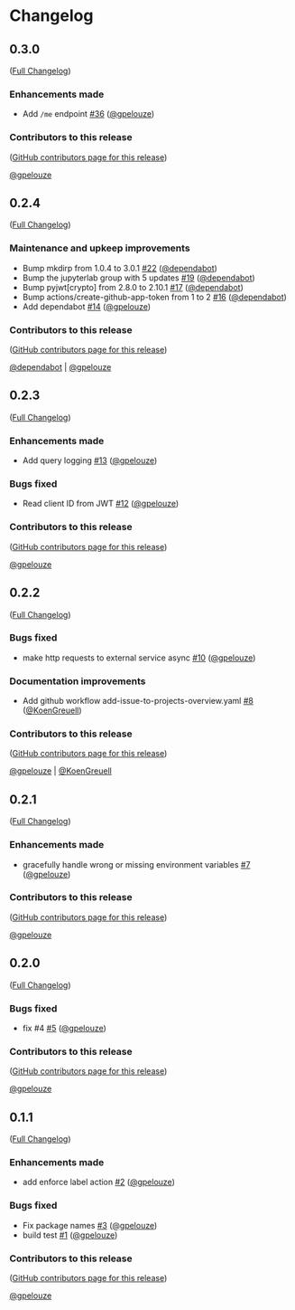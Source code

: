 # Changelog

<!-- <START NEW CHANGELOG ENTRY> -->

## 0.3.0

([Full Changelog](https://github.com/NaaVRE/NaaVRE-communicator-jupyterlab/compare/v0.2.4...ca11ec5ee9a4d551e726ed96798aa887bb01b03d))

### Enhancements made

- Add `/me` endpoint [#36](https://github.com/NaaVRE/NaaVRE-communicator-jupyterlab/pull/36) ([@gpelouze](https://github.com/gpelouze))

### Contributors to this release

([GitHub contributors page for this release](https://github.com/NaaVRE/NaaVRE-communicator-jupyterlab/graphs/contributors?from=2025-06-09&to=2025-09-22&type=c))

[@gpelouze](https://github.com/search?q=repo%3ANaaVRE%2FNaaVRE-communicator-jupyterlab+involves%3Agpelouze+updated%3A2025-06-09..2025-09-22&type=Issues)

<!-- <END NEW CHANGELOG ENTRY> -->

## 0.2.4

([Full Changelog](https://github.com/NaaVRE/NaaVRE-communicator-jupyterlab/compare/v0.2.3...21b9c3917be42409bee14b6f0e71dd998a5facbc))

### Maintenance and upkeep improvements

- Bump mkdirp from 1.0.4 to 3.0.1 [#22](https://github.com/NaaVRE/NaaVRE-communicator-jupyterlab/pull/22) ([@dependabot](https://github.com/dependabot))
- Bump the jupyterlab group with 5 updates [#19](https://github.com/NaaVRE/NaaVRE-communicator-jupyterlab/pull/19) ([@dependabot](https://github.com/dependabot))
- Bump pyjwt[crypto] from 2.8.0 to 2.10.1 [#17](https://github.com/NaaVRE/NaaVRE-communicator-jupyterlab/pull/17) ([@dependabot](https://github.com/dependabot))
- Bump actions/create-github-app-token from 1 to 2 [#16](https://github.com/NaaVRE/NaaVRE-communicator-jupyterlab/pull/16) ([@dependabot](https://github.com/dependabot))
- Add dependabot [#14](https://github.com/NaaVRE/NaaVRE-communicator-jupyterlab/pull/14) ([@gpelouze](https://github.com/gpelouze))

### Contributors to this release

([GitHub contributors page for this release](https://github.com/NaaVRE/NaaVRE-communicator-jupyterlab/graphs/contributors?from=2025-04-17&to=2025-06-09&type=c))

[@dependabot](https://github.com/search?q=repo%3ANaaVRE%2FNaaVRE-communicator-jupyterlab+involves%3Adependabot+updated%3A2025-04-17..2025-06-09&type=Issues) | [@gpelouze](https://github.com/search?q=repo%3ANaaVRE%2FNaaVRE-communicator-jupyterlab+involves%3Agpelouze+updated%3A2025-04-17..2025-06-09&type=Issues)

## 0.2.3

([Full Changelog](https://github.com/NaaVRE/NaaVRE-communicator-jupyterlab/compare/v0.2.2...40e391e1724d991d779576ec02c47c8fb30cd137))

### Enhancements made

- Add query logging [#13](https://github.com/NaaVRE/NaaVRE-communicator-jupyterlab/pull/13) ([@gpelouze](https://github.com/gpelouze))

### Bugs fixed

- Read client ID from JWT [#12](https://github.com/NaaVRE/NaaVRE-communicator-jupyterlab/pull/12) ([@gpelouze](https://github.com/gpelouze))

### Contributors to this release

([GitHub contributors page for this release](https://github.com/NaaVRE/NaaVRE-communicator-jupyterlab/graphs/contributors?from=2025-02-21&to=2025-04-17&type=c))

[@gpelouze](https://github.com/search?q=repo%3ANaaVRE%2FNaaVRE-communicator-jupyterlab+involves%3Agpelouze+updated%3A2025-02-21..2025-04-17&type=Issues)

## 0.2.2

([Full Changelog](https://github.com/NaaVRE/NaaVRE-communicator-jupyterlab/compare/v0.2.1...a1e3d1306aa8c900e8044e92bf4e422226763284))

### Bugs fixed

- make http requests to external service async [#10](https://github.com/NaaVRE/NaaVRE-communicator-jupyterlab/pull/10) ([@gpelouze](https://github.com/gpelouze))

### Documentation improvements

- Add github workflow add-issue-to-projects-overview.yaml [#8](https://github.com/NaaVRE/NaaVRE-communicator-jupyterlab/pull/8) ([@KoenGreuell](https://github.com/KoenGreuell))

### Contributors to this release

([GitHub contributors page for this release](https://github.com/NaaVRE/NaaVRE-communicator-jupyterlab/graphs/contributors?from=2025-01-20&to=2025-02-21&type=c))

[@gpelouze](https://github.com/search?q=repo%3ANaaVRE%2FNaaVRE-communicator-jupyterlab+involves%3Agpelouze+updated%3A2025-01-20..2025-02-21&type=Issues) | [@KoenGreuell](https://github.com/search?q=repo%3ANaaVRE%2FNaaVRE-communicator-jupyterlab+involves%3AKoenGreuell+updated%3A2025-01-20..2025-02-21&type=Issues)

## 0.2.1

([Full Changelog](https://github.com/NaaVRE/NaaVRE-communicator-jupyterlab/compare/v0.2.0...20bfae5f8a8f28d6737450b666618bde13d0d5db))

### Enhancements made

- gracefully handle wrong or missing environment variables [#7](https://github.com/NaaVRE/NaaVRE-communicator-jupyterlab/pull/7) ([@gpelouze](https://github.com/gpelouze))

### Contributors to this release

([GitHub contributors page for this release](https://github.com/NaaVRE/NaaVRE-communicator-jupyterlab/graphs/contributors?from=2025-01-19&to=2025-01-20&type=c))

[@gpelouze](https://github.com/search?q=repo%3ANaaVRE%2FNaaVRE-communicator-jupyterlab+involves%3Agpelouze+updated%3A2025-01-19..2025-01-20&type=Issues)

## 0.2.0

([Full Changelog](https://github.com/NaaVRE/NaaVRE-communicator-jupyterlab/compare/v0.1.1...cf8f6861ac09419cd843833e8ea93256fe2fa7a6))

### Bugs fixed

- fix #4 [#5](https://github.com/NaaVRE/NaaVRE-communicator-jupyterlab/pull/5) ([@gpelouze](https://github.com/gpelouze))

### Contributors to this release

([GitHub contributors page for this release](https://github.com/NaaVRE/NaaVRE-communicator-jupyterlab/graphs/contributors?from=2024-09-16&to=2025-01-19&type=c))

[@gpelouze](https://github.com/search?q=repo%3ANaaVRE%2FNaaVRE-communicator-jupyterlab+involves%3Agpelouze+updated%3A2024-09-16..2025-01-19&type=Issues)

## 0.1.1

([Full Changelog](https://github.com/NaaVRE/NaaVRE-communicator-jupyterlab/compare/05bb3198983ba655727e08b16282ff9b9c60b4cc...829e31b7973d0a440a1afca93dc2173d618f662c))

### Enhancements made

- add enforce label action [#2](https://github.com/NaaVRE/NaaVRE-communicator-jupyterlab/pull/2) ([@gpelouze](https://github.com/gpelouze))

### Bugs fixed

- Fix package names [#3](https://github.com/NaaVRE/NaaVRE-communicator-jupyterlab/pull/3) ([@gpelouze](https://github.com/gpelouze))
- build test [#1](https://github.com/NaaVRE/NaaVRE-communicator-jupyterlab/pull/1) ([@gpelouze](https://github.com/gpelouze))

### Contributors to this release

([GitHub contributors page for this release](https://github.com/NaaVRE/NaaVRE-communicator-jupyterlab/graphs/contributors?from=2024-08-22&to=2024-09-16&type=c))

[@gpelouze](https://github.com/search?q=repo%3ANaaVRE%2FNaaVRE-communicator-jupyterlab+involves%3Agpelouze+updated%3A2024-08-22..2024-09-16&type=Issues)
